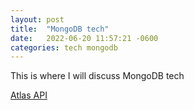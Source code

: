 ```yaml
---
layout: post
title:  "MongoDB tech"
date:   2022-06-20 11:57:21 -0600
categories: tech mongodb
---
```

This is where I will discuss MongoDB tech

[Atlas API](https://tdfacer.github.io/tech/mongodb-atlas-api)
